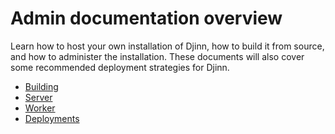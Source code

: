 # Admin documentation overview

Learn how to host your own installation of Djinn, how to build it from source,
and how to administer the installation. These documents will also cover some
recommended deployment strategies for Djinn.

* [Building](/admin/building)
* [Server](/admin/server)
* [Worker](/admin/worker)
* [Deployments](/admin/deployments)
